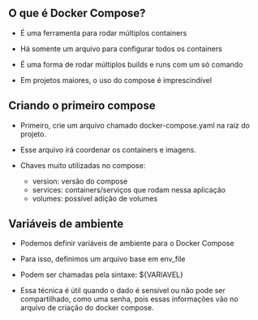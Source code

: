 ## O que é Docker Compose?

   - É uma ferramenta para rodar múltiplos containers

   - Há somente um arquivo para configurar todos os containers

   - É uma forma de rodar múltiplos builds e runs com um só comando

   - Em projetos maiores, o uso do compose é imprescindível


## Criando o primeiro compose

   - Primeiro, crie um arquivo chamado docker-compose.yaml na raiz do projeto.

   - Esse arquivo irá coordenar os containers e imagens.

   - Chaves muito utilizadas no compose: 
      
      - version: versão do compose
      - services: containers/serviços que rodam nessa aplicação
      - volumes: possível adição de volumes


## Variáveis de ambiente

   - Podemos definir variáveis de ambiente para o Docker Compose

   - Para isso, definimos um arquivo base em env_file

   - Podem ser chamadas pela sintaxe: ${VARIAVEL}

   - Essa técnica é útil quando o dado é sensível ou não pode ser compartilhado, como uma senha, pois essas informações vão no arquivo de criação do docker compose.